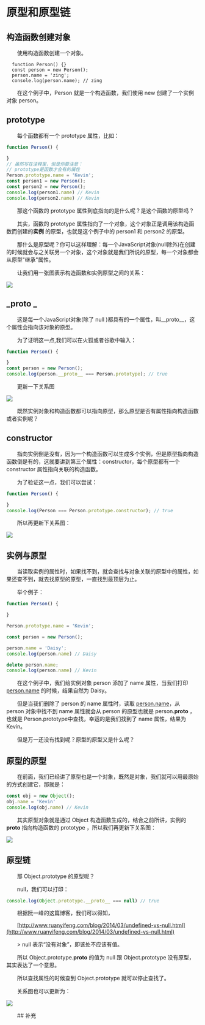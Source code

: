 # 原型和原型链

## 构造函数创建对象

&ensp;&ensp;&ensp;&ensp;使用构造函数创建一个对象。

```javascrpt
  function Person() {}
  const person = new Person();
  person.name = 'zing';
  console.log(person.name); // zing
```


&ensp;&ensp;&ensp;&ensp;在这个例子中，Person 就是一个构造函数，我们使用 new 创建了一个实例对象 person。

## prototype

&ensp;&ensp;&ensp;&ensp;每个函数都有一个 prototype 属性，比如：

```javascript
function Person() {

}
// 虽然写在注释里，但是你要注意：
// prototype是函数才会有的属性
Person.prototype.name = 'Kevin';
const person1 = new Person();
const person2 = new Person();
console.log(person1.name) // Kevin
console.log(person2.name) // Kevin

```


&ensp;&ensp;&ensp;&ensp;那这个函数的 prototype 属性到底指向的是什么呢？是这个函数的原型吗？

&ensp;&ensp;&ensp;&ensp;其实，函数的 prototype 属性指向了一个对象，这个对象正是调用该构造函数而创建的**实例** 的原型，也就是这个例子中的 person1 和 person2 的原型。

&ensp;&ensp;&ensp;&ensp;那什么是原型呢？你可以这样理解：每一个JavaScript对象(null除外)在创建的时候就会与之关联另一个对象，这个对象就是我们所说的原型，每一个对象都会从原型"继承"属性。

&ensp;&ensp;&ensp;&ensp;让我们用一张图表示构造函数和实例原型之间的关系：

![](https://raw.githubusercontent.com/mqyqingfeng/Blog/master/Images/prototype1.png)

## _**proto** _

&ensp;&ensp;&ensp;&ensp;这是每一个JavaScript对象(除了 null )都具有的一个属性，叫__proto__，这个属性会指向该对象的原型。

&ensp;&ensp;&ensp;&ensp;为了证明这一点,我们可以在火狐或者谷歌中输入：

```JavaScript
function Person() {

}
const person = new Person();
console.log(person.__proto__ === Person.prototype); // true
```


&ensp;&ensp;&ensp;&ensp;更新一下关系图

![](https://github.com/mqyqingfeng/Blog/raw/master/Images/prototype2.png)

&ensp;&ensp;&ensp;&ensp;既然实例对象和构造函数都可以指向原型，那么原型是否有属性指向构造函数或者实例呢？

## constructor

&ensp;&ensp;&ensp;&ensp;指向实例倒是没有，因为一个构造函数可以生成多个实例，但是原型指向构造函数倒是有的，这就要讲到第三个属性：constructor，每个原型都有一个 constructor 属性指向关联的构造函数。

&ensp;&ensp;&ensp;&ensp;为了验证这一点，我们可以尝试：

```JavaScript
function Person() {

}
console.log(Person === Person.prototype.constructor); // true
```


&ensp;&ensp;&ensp;&ensp;所以再更新下关系图：

![](https://github.com/mqyqingfeng/Blog/raw/master/Images/prototype3.png)

## 实例与原型

&ensp;&ensp;&ensp;&ensp;当读取实例的属性时，如果找不到，就会查找与对象关联的原型中的属性，如果还查不到，就去找原型的原型，一直找到最顶层为止。

&ensp;&ensp;&ensp;&ensp;举个例子：

```JavaScript
function Person() {

}

Person.prototype.name = 'Kevin';

const person = new Person();

person.name = 'Daisy';
console.log(person.name) // Daisy

delete person.name;
console.log(person.name) // Kevin
```


&ensp;&ensp;&ensp;&ensp;在这个例子中，我们给实例对象 person 添加了 name 属性，当我们打印 [person.name](http://person.name) 的时候，结果自然为 Daisy。

&ensp;&ensp;&ensp;&ensp;但是当我们删除了 person 的 name 属性时，读取 [person.name](http://person.name)，从 person 对象中找不到 name 属性就会从 person 的原型也就是 person.**proto**  ，也就是 Person.prototype中查找，幸运的是我们找到了 name 属性，结果为 Kevin。

&ensp;&ensp;&ensp;&ensp;但是万一还没有找到呢？原型的原型又是什么呢？

## 原型的原型

&ensp;&ensp;&ensp;&ensp;在前面，我们已经讲了原型也是一个对象，既然是对象，我们就可以用最原始的方式创建它，那就是：

```JavaScript
const obj = new Object();
obj.name = 'Kevin'
console.log(obj.name) // Kevin

```


&ensp;&ensp;&ensp;&ensp;其实原型对象就是通过 Object 构造函数生成的，结合之前所讲，实例的 **proto**  指向构造函数的 prototype ，所以我们再更新下关系图：

![](https://github.com/mqyqingfeng/Blog/raw/master/Images/prototype4.png)

## 原型链

&ensp;&ensp;&ensp;&ensp;那 Object.prototype 的原型呢？

&ensp;&ensp;&ensp;&ensp;null，我们可以打印：

```JavaScript
console.log(Object.prototype.__proto__ === null) // true
```


&ensp;&ensp;&ensp;&ensp;根据阮一峰的这篇博客，我们可以得知，

&ensp;&ensp;&ensp;&ensp;[http://www.ruanyifeng.com/blog/2014/03/undefined-vs-null.html](http://www.ruanyifeng.com/blog/2014/03/undefined-vs-null.html)

&ensp;&ensp;&ensp;&ensp;> null 表示“没有对象”，即该处不应该有值。


&ensp;&ensp;&ensp;&ensp;所以 Object.prototype.**proto**  的值为 null 跟 Object.prototype 没有原型，其实表达了一个意思。

&ensp;&ensp;&ensp;&ensp;所以查找属性的时候查到 Object.prototype 就可以停止查找了。

&ensp;&ensp;&ensp;&ensp;关系图也可以更新为：

![](https://github.com/mqyqingfeng/Blog/raw/master/Images/prototype5.png)

&ensp;&ensp;&ensp;&ensp;## 补充

&ensp;&ensp;&ensp;&ensp;

